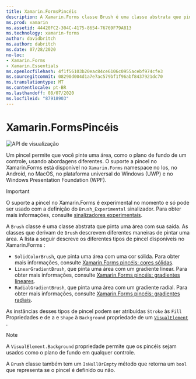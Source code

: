 ```yaml
---
title: Xamarin.FormsPincéis
description: A Xamarin.Forms classe Brush é uma classe abstrata que pinta uma área com sua saída.
ms.prod: xamarin
ms.assetid: 44420FC2-304C-4175-8654-76769F79A813
ms.technology: xamarin-forms
author: davidbritch
ms.author: dabritch
ms.date: 07/28/2020
no-loc:
- Xamarin.Forms
- Xamarin.Essentials
ms.openlocfilehash: 4f1f56103b20eac84ce6106c0955acebf974cfe3
ms.sourcegitcommit: 08290d004d1a7e7ac579bf1f96abf8437921dc70
ms.translationtype: MT
ms.contentlocale: pt-BR
ms.lasthandoff: 08/07/2020
ms.locfileid: "87918903"
---
```

# <a name="no-locxamarinforms-brushes"></a>Xamarin.FormsPincéis

![API de visualização](~/media/shared/preview.png "Esta API está atualmente em pré-lançamento")

Um pincel permite que você pinte uma área, como o plano de fundo de um controle, usando abordagens diferentes. O suporte a pincel no Xamarin.Forms está disponível no `Xamarin.Forms` namespace no Ios, no Android, no MacOS, no plataforma universal do Windows (UWP) e no Windows Presentation Foundation (WPF).

> [!IMPORTANT]
> O suporte a pincel no Xamarin.Forms é experimental no momento e só pode ser usado com a definição do `Brush_Experimental` sinalizador. Para obter mais informações, consulte [sinalizadores experimentais](~/xamarin-forms/internals/experimental-flags.md).

A `Brush` classe é uma classe abstrata que pinta uma área com sua saída. As classes que derivam de `Brush` descrevem diferentes maneiras de pintar uma área. A lista a seguir descreve os diferentes tipos de pincel disponíveis no Xamarin.Forms :

- `SolidColorBrush`, que pinta uma área com uma cor sólida. Para obter mais informações, consulte [ Xamarin.Forms pincéis: cores sólidas](solidcolor.md).
- `LinearGradientBrush`, que pinta uma área com um gradiente linear. Para obter mais informações, consulte [ Xamarin.Forms pincéis: gradientes lineares](lineargradient.md).
- `RadialGradientBrush`, que pinta uma área com um gradiente radial. Para obter mais informações, consulte [ Xamarin.Forms pincéis: gradientes radiais](radialgradient.md).

As instâncias desses tipos de pincel podem ser atribuídas `Stroke` às `Fill` Propriedades e de a e `Shape` à `Background` propriedade de um [`VisualElement`](xref:Xamarin.Forms.VisualElement) .

> [!NOTE]
> A `VisualElement.Background` propriedade permite que os pincéis sejam usados como o plano de fundo em qualquer controle.

A `Brush` classe também tem um `IsNullOrEmpty` método que retorna um `bool` que representa se o pincel é definido ou não.
